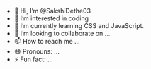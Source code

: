 - 👋 Hi, I’m @SakshiDethe03
- 👀 I’m interested in coding .
- 🌱 I’m currently learning CSS and JavaScript.
- 💞️ I’m looking to collaborate on ...
- 📫 How to reach me ...
- 😄 Pronouns: ...
- ⚡ Fun fact: ...

<!---
SakshiDethe03/SakshiDethe03 is a ✨ special ✨ repository because its `README.md` (this file) appears on your GitHub profile.
You can click the Preview link to take a look at your changes.
--->
